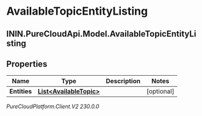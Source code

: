 # AvailableTopicEntityListing

## ININ.PureCloudApi.Model.AvailableTopicEntityListing

## Properties

|Name | Type | Description | Notes|
|------------ | ------------- | ------------- | -------------|
| **Entities** | [**List&lt;AvailableTopic&gt;**](AvailableTopic) |  | [optional] |



_PureCloudPlatform.Client.V2 230.0.0_
